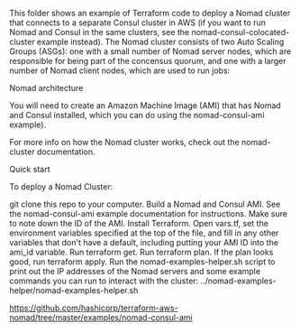 This folder shows an example of Terraform code to deploy a Nomad cluster that connects to a separate Consul cluster in AWS (if you want to run Nomad and Consul in the same clusters, see the nomad-consul-colocated-cluster example instead). The Nomad cluster consists of two Auto Scaling Groups (ASGs): one with a small number of Nomad server nodes, which are responsible for being part of the concensus quorum, and one with a larger number of Nomad client nodes, which are used to run jobs:

Nomad architecture

You will need to create an Amazon Machine Image (AMI) that has Nomad and Consul installed, which you can do using the nomad-consul-ami example).

For more info on how the Nomad cluster works, check out the nomad-cluster documentation.

Quick start

To deploy a Nomad Cluster:

git clone this repo to your computer.
Build a Nomad and Consul AMI. See the nomad-consul-ami example documentation for instructions. Make sure to note down the ID of the AMI.
Install Terraform.
Open vars.tf, set the environment variables specified at the top of the file, and fill in any other variables that don't have a default, including putting your AMI ID into the ami_id variable.
Run terraform get.
Run terraform plan.
If the plan looks good, run terraform apply.
Run the nomad-examples-helper.sh script to print out the IP addresses of the Nomad servers and some example commands you can run to interact with the cluster: ../nomad-examples-helper/nomad-examples-helper.sh

https://github.com/hashicorp/terraform-aws-nomad/tree/master/examples/nomad-consul-ami

